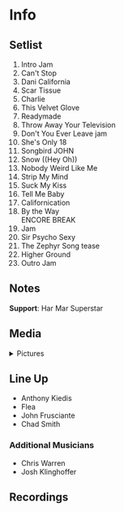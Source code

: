 # Info

## Setlist

1. Intro Jam
2. Can't Stop
3. Dani California
4. Scar Tissue
5. Charlie
6. This Velvet Glove
7. Readymade
8. Throw Away Your Television
9. Don't You Ever Leave jam
10. She's Only 18
11. Songbird JOHN
12. Snow ((Hey Oh))
13. Nobody Weird Like Me
14. Strip My Mind
15. Suck My Kiss
16. Tell Me Baby
17. Californication
18. By the Way
<br> ENCORE BREAK
19. Jam
20. Sir Psycho Sexy
21. The Zephyr Song tease
22. Higher Ground
23. Outro Jam

## Notes

**Support**: Har Mar Superstar

## Media 

<details>
  <summary>Pictures</summary>
  <!--<img alt="Setlist" title="Setlist" src="_.jpg" height="200" />
  <img alt="Clipping" title="Clipping" src="_.jpg" height="200" />
  <img alt="Flyer" title="Flyer" src="_.jpg" height="200" />-->
</details>

## Line Up

* Anthony Kiedis
* Flea
* John Frusciante
* Chad Smith

### Additional Musicians

* Chris Warren  
* Josh Klinghoffer

## Recordings
